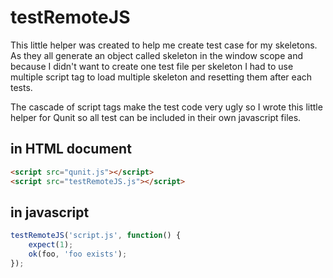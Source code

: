 # testRemoteJS

This little helper was created to help me create test case for my skeletons. As they all generate an object called skeleton in the window scope and because I didn't want to create one test file per skeleton I had to use multiple script tag to load multiple skeleton and resetting them after each tests.

The cascade of script tags make the test code very ugly so I wrote this little helper for Qunit so all test can be included in their own javascript files.

## in HTML document
```html
<script src="qunit.js"></script>
<script src="testRemoteJS.js"></script>
```

## in javascript
```javascript
testRemoteJS('script.js', function() {
    expect(1);
    ok(foo, 'foo exists');
});
```

